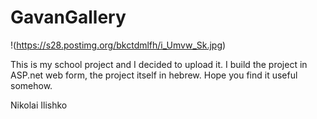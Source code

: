 GavanGallery
============
!(https://s28.postimg.org/bkctdmlfh/i_Umvw_Sk.jpg)


This is my school project and I decided to upload it. 
I build the project in ASP.net web form, the project itself in hebrew.
Hope you find it useful somehow.

Nikolai Ilishko 
